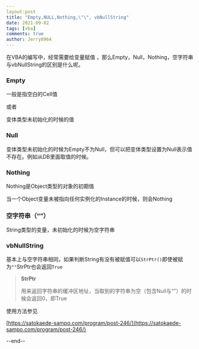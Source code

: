 ```yaml
---
layout:post
title: "Empty,NULL,Nothing,\"\", vbNullString"
date: 2021-09-02
tags: [vba]
comments: true
author: Jerry8964
---
```




在VBA的编写中，经常需要给变量赋值 ，那么Empty，Null，Nothing，空字符串与vbNullString的区别是什么呢。

### Empty

一般是指空白的Cell值

或者

变体类型未初始化的时候的值 



### Null

变体类型未初始化的时候为Empty不为Null，但可以把变体类型设置为Null表示值不存在。例如从DB里面取值的时候。



### Nothing

Nothing是Object类型的对象的初期值

当一个Object变量未被指向任何实例化的Instance的时候，则会Nothing



### 空字符串（“”）

String类型的变量，未初始化的时候为空字符串



### vbNullString

基本上与空字符串相同，如果判断String有没有被赋值可以`StrPtr()`即使被赋为`""`StrPtr也会返回`True`

> **StrPtr**
>
> 用来返回字符串的缓冲区地址，当取到的字符串为空（包含Null与“”）的时候会返回0，即True

使用方法参见

[https://satokaede-sampo.com/program/post-246/](https://satokaede-sampo.com/program/post-246/)



--end--
